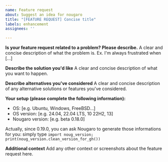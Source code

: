 ```yaml
---
name: Feature request
about: Suggest an idea for nougaro
title: "[FEATURE REQUEST] Concise title"
labels: enhancement
assignees: ''

---
```


**Is your feature request related to a problem? Please describe.**
A clear and concise description of what the problem is. Ex. I'm always frustrated when [...]

**Describe the solution you'd like**
A clear and concise description of what you want to happen.

**Describe alternatives you've considered**
A clear and concise description of any alternative solutions or features you've considered.

**Your setup (please complete the following information):**
 - OS: [e.g. Ubuntu, Windows, FreeBSD...]
 - OS version: [e.g. 24.04, 22.04 LTS, 10 22H2, 13]
 - Nougaro version: [e.g. beta 0.18.0]

Actually, since 0.19.0, you can ask Nougaro to generate those informations for you: simply type `import noug_version; print(noug_version.clean_version_for_gh())`

**Additional context**
Add any other context or screenshots about the feature request here.
